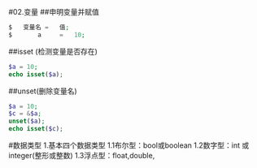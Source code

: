 #02.变量
##申明变量并赋值
```php
$   变量名 =   值;
$       a     =   10;
```
##isset (检测变量是否存在)
```php
$a = 10;
echo isset($a);
```
##unset(删除变量名)
```php
$a = 10;
$c = &$a;
unset($a);
echo isset($c);
```
#数据类型
1.基本四个数据类型
    1.1布尔型：bool或boolean
    1.2数字型：int 或 integer(整形或整数)
    1.3浮点型：float,double,



